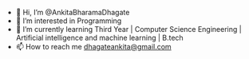 - 👋 Hi, I’m @AnkitaBharamaDhagate
- 👀 I’m interested in Programming
- 🌱 I’m currently learning Third Year | Computer Science Engineering | Artificial intelligence and machine learning | B.tech
- 📫 How to reach me dhagateankita@gmail.com


<!---
AnkitaDhagate/AnkitaDhagate is a ✨ special ✨ repository because its `README.md` (this file) appears on your GitHub profile.
You can click the Preview link to take a look at your changes.
--->
